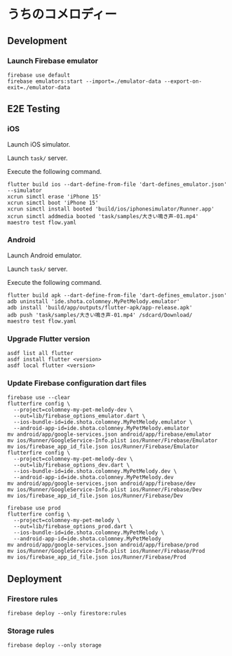 # うちのコメロディー

## Development

### Launch Firebase emulator

```shell
firebase use default
firebase emulators:start --import=./emulator-data --export-on-exit=./emulator-data
```

## E2E Testing

### iOS

Launch iOS simulator.

Launch `task/` server.

Execute the following command.

```shell
flutter build ios --dart-define-from-file 'dart-defines_emulator.json' --simulator
xcrun simctl erase 'iPhone 15'
xcrun simctl boot 'iPhone 15'
xcrun simctl install booted 'build/ios/iphonesimulator/Runner.app'
xcrun simctl addmedia booted 'task/samples/大きい鳴き声-01.mp4'
maestro test flow.yaml
```

### Android

Launch Android emulator.

Launch `task/` server.

Execute the following command.

```shell
flutter build apk --dart-define-from-file 'dart-defines_emulator.json'
adb uninstall 'ide.shota.colomney.MyPetMelody.emulator'
adb install 'build/app/outputs/flutter-apk/app-release.apk'
adb push 'task/samples/大きい鳴き声-01.mp4' /sdcard/Download/
maestro test flow.yaml
```

### Upgrade Flutter version

```shell
asdf list all flutter
asdf install flutter <version>
asdf local flutter <version>
```

### Update Firebase configuration dart files

```shell
firebase use --clear
flutterfire config \
  --project=colomney-my-pet-melody-dev \
  --out=lib/firebase_options_emulator.dart \
  --ios-bundle-id=ide.shota.colomney.MyPetMelody.emulator \
  --android-app-id=ide.shota.colomney.MyPetMelody.emulator
mv android/app/google-services.json android/app/firebase/emulator
mv ios/Runner/GoogleService-Info.plist ios/Runner/Firebase/Emulator
mv ios/firebase_app_id_file.json ios/Runner/Firebase/Emulator
flutterfire config \
  --project=colomney-my-pet-melody-dev \
  --out=lib/firebase_options_dev.dart \
  --ios-bundle-id=ide.shota.colomney.MyPetMelody.dev \
  --android-app-id=ide.shota.colomney.MyPetMelody.dev
mv android/app/google-services.json android/app/firebase/dev
mv ios/Runner/GoogleService-Info.plist ios/Runner/Firebase/Dev
mv ios/firebase_app_id_file.json ios/Runner/Firebase/Dev
```

```shell
firebase use prod
flutterfire config \
  --project=colomney-my-pet-melody \
  --out=lib/firebase_options_prod.dart \
  --ios-bundle-id=ide.shota.colomney.MyPetMelody \
  --android-app-id=ide.shota.colomney.MyPetMelody
mv android/app/google-services.json android/app/firebase/prod
mv ios/Runner/GoogleService-Info.plist ios/Runner/Firebase/Prod
mv ios/firebase_app_id_file.json ios/Runner/Firebase/Prod
```

## Deployment

### Firestore rules

```shell
firebase deploy --only firestore:rules
```

### Storage rules

```shell
firebase deploy --only storage
```
